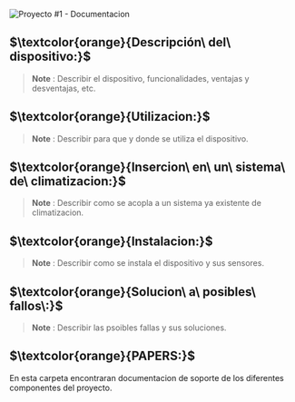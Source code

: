 ![Proyecto #1 - Documentacion](https://user-images.githubusercontent.com/46485082/231866523-5d4139c6-4a8d-49c5-8eec-5437a281b75d.png)




## $\textcolor{orange}{Descripción\ del\ dispositivo:}$

> __Note__ : Describir el dispositivo, funcionalidades, ventajas y desventajas, etc.

## $\textcolor{orange}{Utilizacion:}$

> __Note__ : Describir para que y donde se utiliza el dispositivo.

## $\textcolor{orange}{Insercion\ en\ un\ sistema\ de\ climatizacion:}$

> __Note__ : Describir como se acopla a un sistema ya existente de climatizacion.

## $\textcolor{orange}{Instalacion:}$

> __Note__ : Describir como se instala el dispositivo y sus sensores.

## $\textcolor{orange}{Solucion\ a\ posibles\ fallos\:}$

> __Note__ : Describir las psoibles fallas y sus soluciones.

## $\textcolor{orange}{PAPERS:}$


En esta carpeta encontraran documentacion de soporte de los diferentes componentes del proyecto.
